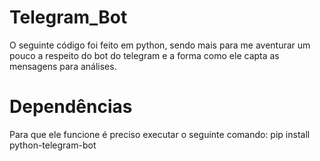 # Telegram_Bot
O seguinte código foi feito em python, sendo mais para me aventurar um pouco a respeito do bot do telegram e a forma como ele capta as mensagens para análises.

# Dependências
Para que ele funcione é preciso executar o seguinte comando: pip install python-telegram-bot

